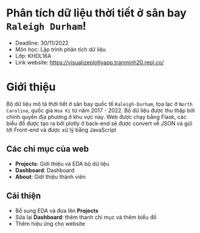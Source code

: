 # Phân tích dữ liệu thời tiết ở sân bay `Raleigh Durham`!
- Deadline: 30/11/2022
- Môn học: Lập trình phân tích dữ liệu
- Lớp: KHDL16A
- Link website: https://visualizeplotlyapp.tranminh20.repl.co/
# Giới thiệu

Bộ dữ liệu mô tả thời tiết ở sân bay quốc tế `Raleigh-Durham`, tọa lạc ở `North Carolina`, quốc gia `Hoa Kì` từ năm 2017 - 2022. Bộ dữ liệu được thu thập bởi chính quyền địa phương ở khu vực này. 
Web được chạy bằng Flask, các biểu đồ được tạo ra bởi plotly ở back-end sẽ được convert về JSON và gửi tới Front-end và được xử lý bằng JavaScript

## Các chỉ mục của web
- **Projects**: Giới thiệu và EDA bộ dữ liệu
- **Dashboard**: Dashboard
- **About**: Giới thiệu thành viên
## Cải thiện

- Bổ sung EDA và đưa lên **Projects**
- Sửa lại **Dashboard**: thêm thanh chỉ mục và thêm biểu đồ
- Thêm hiệu ứng cho website

